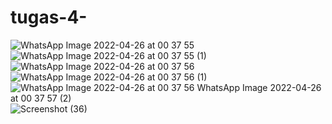 # tugas-4-





![WhatsApp Image 2022-04-26 at 00 37 55](https://user-images.githubusercontent.com/80973244/165145630-84f90331-00ff-4319-9027-eb0bc5ee6b6b.jpeg)
![WhatsApp Image 2022-04-26 at 00 37 55 (1)](https://user-images.githubusercontent.com/80973244/165145648-186f0730-a41e-4a0a-96d0-fa2b687b0b75.jpeg)
![WhatsApp Image 2022-04-26 at 00 37 56](https://user-images.githubusercontent.com/80973244/165145679-1abcf6b9-5965-4763-ba57-836e90b0beeb.jpeg)
![WhatsApp Image 2022-04-26 at 00 37 56 (1)](https://user-images.githubusercontent.com/80973244/165145689-663f3a40-e6f6-45a1-b158-095cfe9e012c.jpeg)
![WhatsApp Image 2022-04-26 at 00 37 56 
![WhatsApp Image 2022-04-26 at 00 37 57](https://user-images.githubusercontent.com/80973244/165145706-a860090f-e4ae-47e6-b9de-62beeea9bb29.jpeg)
(2)](https://user-images.githubusercontent.com/80973244/165145697-4e560892-00eb-4825-a1f4-a90232c8dfb8.jpeg)
![Screenshot (36)](https://user-images.githubusercontent.com/80973244/165146420-67acd83b-de67-4754-a32d-053e0b8da3b7.png)

